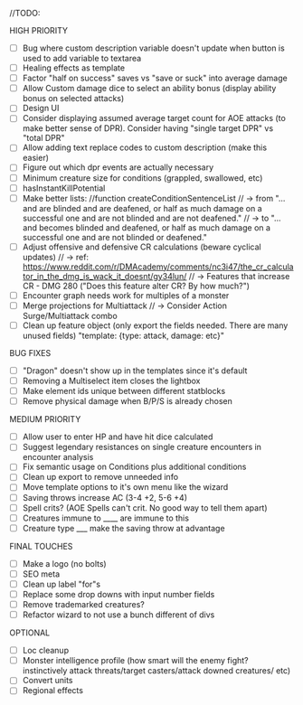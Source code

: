 //TODO: 

HIGH PRIORITY
- [ ] Bug where custom description variable doesn't update when button is used to add variable to textarea
- [ ] Healing effects as template
- [ ] Factor "half on success" saves vs "save or suck" into average damage
- [ ] Allow Custom damage dice to select an ability bonus (display ability bonus on selected attacks)
- [ ] Design UI
- [ ] Consider displaying assumed average target count for AOE attacks (to make better sense of DPR). Consider having "single target DPR" vs "total DPR"
- [ ] Allow adding text replace codes to custom description (make this easier)
- [ ] Figure out which dpr events are actually necessary
- [ ] Minimum creature size for conditions (grappled, swallowed, etc)
- [ ] hasInstantKillPotential
- [ ] Make better lists: //function createConditionSentenceList
//  -> from "... and are blinded and are deafened, or half as much damage on a successful one and are not blinded and are not deafened."
//      -> to "... and becomes blinded and deafened, or half as much damage on a successful one and are not blinded or deafened."
- [ ] Adjust offensive and defensive CR calculations (beware cyclical updates)
//      -> ref: https://www.reddit.com/r/DMAcademy/comments/nc3i47/the_cr_calculator_in_the_dmg_is_wack_it_doesnt/gy34lun/
//      -> Features that increase CR - DMG 280 ("Does this feature alter CR? By how much?")
- [ ] Encounter graph needs work for multiples of a monster
- [ ] Merge projections for Multiattack
//      -> Consider Action Surge/Multiattack combo
- [ ] Clean up feature object (only export the fields needed. There are many unused fields) "template: {type: attack, damage: etc}"

BUG FIXES
- [ ] "Dragon" doesn't show up in the templates since it's default
- [ ] Removing a Multiselect item closes the lightbox
- [ ] Make element ids unique between different statblocks
- [ ] Remove physical damage when B/P/S is already chosen

MEDIUM PRIORITY
- [ ] Allow user to enter HP and have hit dice calculated
- [ ] Suggest legendary resistances on single creature encounters in encounter analysis
- [ ] Fix semantic usage on Conditions plus additional conditions
- [ ] Clean up export to remove unneeded info
- [ ] Move template options to it's own menu like the wizard
- [ ] Saving throws increase AC (3-4 +2, 5-6 +4)
- [ ] Spell crits? (AOE Spells can't crit. No good way to tell them apart)
- [ ] Creatures immune to ____ are immune to this
- [ ] Creature type ___ make the saving throw at advantage

FINAL TOUCHES
- [ ] Make a logo (no bolts)
- [ ] SEO meta
- [ ] Clean up label "for"s
- [ ] Replace some drop downs with input number fields
- [ ] Remove trademarked creatures?
- [ ] Refactor wizard to not use a bunch different of divs

OPTIONAL
- [ ] Loc cleanup
- [ ] Monster intelligence profile (how smart will the enemy fight? instinctively attack threats/target casters/attack downed creatures/ etc)
- [ ] Convert units
- [ ] Regional effects